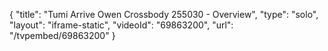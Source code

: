 {
    "title": "Tumi Arrive Owen Crossbody 255030 - Overview",
    "type": "solo",
    "layout": "iframe-static",
    "videoId": "69863200",
    "url": "\/tvpembed\/69863200"
}